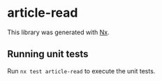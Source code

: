 # article-read

This library was generated with [Nx](https://nx.dev).

## Running unit tests

Run `nx test article-read` to execute the unit tests.
